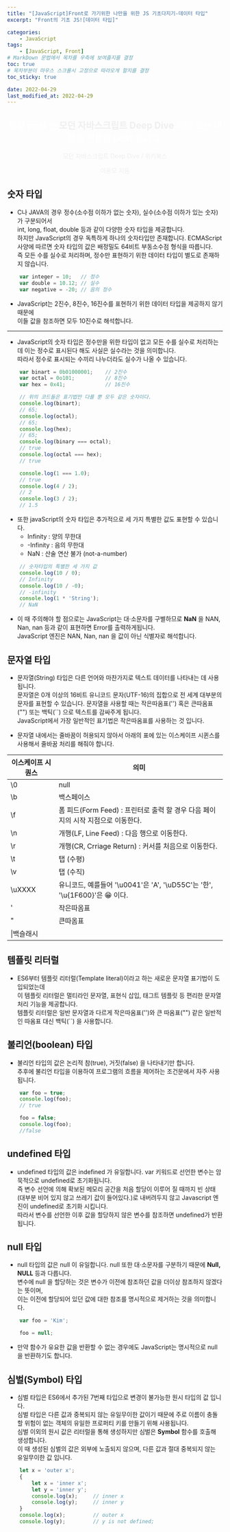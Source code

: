 ```yaml
---
title: "[JavaScript]Front로 가기위한 나만을 위한 JS 기초다지기-데이터 타입"
excerpt: "Front의 기초 JS![데이터 타입]"

categories:
    - JavaScript
tags:
    - [JavaScript, Front]
# MarkDown 문법에서 목차를 우측에 보여줄지를 결정
toc: true
# 목차부분이 마우스 스크롤시 고정으로 따라오게 할지를 결정
toc_sticky: true

date: 2022-04-29
last_modified_at: 2022-04-29
---
```


<div style="text-align:center; color:#ffffff;">
    <h2>해당 post 는 <span style="font-weight:bold; color:#efefef">모던 자바스크립트 Deep Dive</span> 책에 있는 내용을 인용한 post 입니다.</h2>
    <div style="color:eeeeee;">
        <p>모던 자바스크립트 Deep Dive / 위키북스</p>
        <p>이웅모 지음</p>
    </div>
</div>

## 숫자 타입
- C나 JAVA의 경우 정수(소수점 이하가 없는 숫자), 실수(소수점 이하가 있는 숫자)가 구분되어서   
 int, long, float, double 등과 같이 다양한 숫자 타입을 제공합니다.   
하지만 JavaScript의 경우 독특하게 하나의 숫자타입만 존재합니다.
ECMAScript 사양에 따르면 숫자 타입의 값은 배정밀도 64비트 부동소수점 형식을 따릅니다.    
즉 모든 수를 실수로 처리하며, 정수만 표현하기 위한 데이터 타입이 별도로 존재하지 않습니다.
```javascript
    var integer = 10;   // 정수
    var double = 10.12; // 실수
    var negative = -20; // 음의 정수
```
- JavaScript는 2진수, 8진수, 16진수를 표현하기 위한 데이터 타입을 제공하지 않기 때문에   
이들 값을 참조하면 모두 10진수로 해석합니다.

---

- JavaScript의 숫자 타입은 정수만을 위한 타입이 없고 모든 수를 실수로 처리하는데 이는 정수로 표시된다 해도 사실은 실수라는 것을 의미합니다.   
따라서 정수로 표시되는 수끼리 나누더라도 실수가 나올 수 있습니다.
```javascript
    var binart = 0b01000001;    // 2진수
    var octal = 0o101;          // 8진수
    var hex = 0x41;             // 16진수

    // 위의 코드들은 표기법만 다를 뿐 모두 같은 숫자이다.
    console.log(binart);
    // 65;
    console.log(octal);
    // 65;
    console.log(hex);
    // 65;
    console.log(binary === octal);
    // true
    console.log(octal === hex);
    // true

    console.log(1 === 1.0);
    // true
    console.log(4 / 2);
    // 2
    console.log(3 / 2);
    // 1.5
```

- 또한 javaScript의 숫자 타입은 추가적으로 세 가지 특별한 값도 표현할 수 있습니다.
    - Infinity : 양의 무한대
    - -Infinity : 음의 무한대
    - NaN : 산술 연산 불가 (not-a-number)


```javascript
    // 숫자타입의 특별한 세 가지 값
    console.log(10 / 0);
    // Infinity
    console.log(10 / -0);
    // -infinity
    console.log(1 * 'String');
    // NaN
```

- 이 때 주의해야 할 점으로는 JavaScript는 대·소문자를 구별하므로 **NaN** 을 NAN, Nan, nan 등과 같이 표현하면 Error를 출력하게됩니다.    
JavaScript 엔진은 NAN, Nan, nan 을 값이 아닌 식별자로 해석합니다.




## 문자열 타입
- 문자열(String) 타입은 다른 언어와 마찬가지로 텍스트 데이터를 나타내는 데 사용됩니다.    
문자열은 0개 이상의 16비트 유니코드 문자(UTF-16)의 집합으로 전 세계 대부분의 문자를 표현할 수 있습니다.
문자열을 사용할 때는 작은따옴표('') 혹은 큰따옴표("") 또는 백틱(``) 으로 텍스트를 감싸주게 됩니다.   
JavaScript에서 가장 일반적인 표기법은 작은따옴표를 사용하는 것 입니다.

- 문자열 내에서는 줄바꿈이 허용되지 않아서 아래의 표에 있는 이스케이프 시퀸스를 사용해서 줄바꿈 처리를 해줘야 합니다.

|이스케이프 시퀀스|의미|
|---|-----|
|\0|null|
|\b|백스페이스|
|\f|폼 피드(Form Feed) : 프린터로 출력 할 경우 다음 페이지의 시작 지점으로 이동한다.|
|\n|개행(LF, Line Feed) : 다음 행으로 이동한다.|
|\r|개행(CR, Crriage Return) : 커서를 처음으로 이동한다.|
|\t|탭 (수평)|
|\v|탭 (수직)|
|\uXXXX|유니코드, 예를들어 '\u0041'은 'A', '\uD55C'는 '한', '\u{1F600}'은 😁 이다.|
|\'|작은따옴표|
|\"|큰따옴표|
|\\|백슬래시|



## 템플릿 리터럴
- ES6부터 템플릿 리터럴(Template literal)이라고 하는 새로운 문자열 표기법이 도입되었는데   
이 템플릿 리터럴은 멀티라인 문자열, 표현식 삽입, 태그트 템플릿 등 편리한 문자열 처리 기능을 제공합니다.   
템플릿 리터럴은 일반 문자열과 다르게 작은따옴표('')와 큰 따옴표("") 같은 일반적인 따옴표 대신 백틱(``) 을 사용합니다.



## 불리언(boolean) 타입
- 불리언 타입의 값은 논리적 참(true), 거짓(false) 을 나타내기만 합니다.   
추후에 불리언 타입을 이용하여 프로그램의 흐름을 제어하는 조건문에서 자주 사용됩니다.

```javascript
    var foo = true;
    console.log(foo);
    // true

    foo = false;
    console.log(foo);
    //false
```



## undefined 타입
- undefined 타입의 값은 indefined 가 유일합니다. var 키워드로 선언한 변수는 암묵적으로 undefined로 초기화됩니다.   
즉 변수 선언에 의해 확보된 메모리 공간을 처음 할당이 이루어 질 때까지 빈 상태(대부분 비어 있지 않고 쓰레기 값이 들어있다.)로 내버려두지 않고 Javascript 엔진이 undefined로 초기화 시킵니다.    
따라서 변수를 선언한 이후 값을 할당하지 않은 변수를 참조하면 undefined가 반환됩니다.



## null 타입
- null 타입의 값은 null 이 유일합니다. null 또한 대·소문자를 구분하기 때문에 **Null, NULL** 등과 다릅니다.   
변수에 null 을 할당하는 것은 변수가 이전에 참조하던 값을 더이상 참조하지 않겠다는 뜻이며,   
이는 이전에 할당되어 있던 값에 대한 참조를 명시적으로 제거하는 것을 의미합니다.

```javascript
    var foo = 'Kim';

    foo = null;
```

- 만약 함수가 유요한 값을 반환할 수 없는 경우에도 JavaScript는 명시적으로 null 을 반환하기도 합니다.


## 심벌(Symbol) 타입
- 심벌 타입은 ES6에서 추가된 7번째 타입으로 변경이 불가능한 원시 타입의 값 입니다.   
심벌 타입은 다른 값과 중복되지 않는 유일무이한 값이기 때문에 주로 이름이 충돌할 위험이 없는 객체의 유일한 프로퍼티 키를 만들기 위해 사용됩니다.    
심벌 이외의 원시 값은 리터럴을 통해 생성하지만 심벌은 **Symbol** 함수를 호출해 생성합니다.    
이 때 생성된 심벌의 값은 외부에 노출되지 않으며, 다른 값과 절대 중복되지 않는 유일무이한 값 입니다.

```javascript
    let x = 'outer x';
    {
        let x = 'inner x';                                                                             
        let y = 'inner y';                                                                          
        console.log(x);     // inner x                                                              
        console.log(y);     // inner y                                                                
    }
    console.log(x);         // outer x
    console.log(y);         // y is not defined;

```
